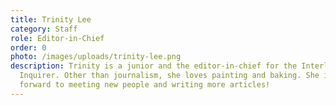 ```yaml
---
title: Trinity Lee
category: Staff
role: Editor-in-Chief
order: 0
photo: /images/uploads/trinity-lee.png
description: Trinity is a junior and the editor-in-chief for the Interlake
  Inquirer. Other than journalism, she loves painting and baking. She is looking
  forward to meeting new people and writing more articles!
---
```

